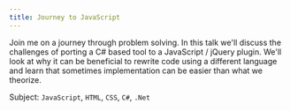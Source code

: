 ```yaml
---
title: Journey to JavaScript
---
```


Join me on a journey through problem solving. In this talk we'll discuss the challenges of porting a C# based tool to a JavaScript / jQuery plugin. We'll look at why it can be beneficial to rewrite code using a different language and learn that sometimes implementation can be easier than what we theorize.

Subject: `JavaScript`, `HTML`, `CSS`,  `C#`, `.Net`
